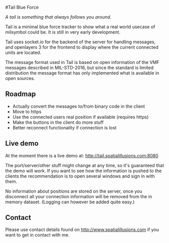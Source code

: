 #Tail Blue Force

*A tail is something that always follows you around.*

Tail is a minimal blue force tracker to show what a real world usecase of milsymbol could be. It is still in very early development.

Tail uses socket.io for the backend of the server for handling messages, and openlayers 3 for the frontend to display where the current connected units are located.

The message format used in Tail is based on open information of the VMF messages described in MIL-STD-2016, but since the standard is limited distribution the message format has only implemented what is available in open sources.

## Roadmap
- Actually convert the messages to/from binary code in the client
- Move to https
- Use the connected users real position if available (requires https)
- Make the buttons in the client do more stuff
- Better reconnect functionality if connection is lost

## Live demo
At the moment there is a live demo at:
http://tail.spatialillusions.com:8080

The port/server/other stuff might change at any time, so it's guaranteed that the demo will work. If you want to see how the information is pushed to the clients the recommendation is to open several windows and sign in with them.

No information about positions are stored on the server, once you disconnect all your connection information will be removed from the in memory dataset. (Logging can however be added quite easy.)

## Contact
Please use contact details found on http://www.spatialillusions.com if you want to get in contact with me.
